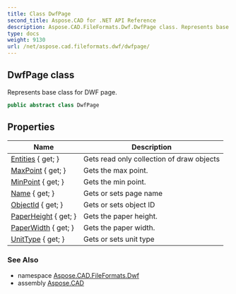 ```yaml
---
title: Class DwfPage
second_title: Aspose.CAD for .NET API Reference
description: Aspose.CAD.FileFormats.Dwf.DwfPage class. Represents base class for DWF page
type: docs
weight: 9130
url: /net/aspose.cad.fileformats.dwf/dwfpage/
---
```

## DwfPage class

Represents base class for DWF page.

```csharp
public abstract class DwfPage
```

## Properties

| Name | Description |
| --- | --- |
| [Entities](../../aspose.cad.fileformats.dwf/dwfpage/entities/) { get; } | Gets read only collection of draw objects |
| [MaxPoint](../../aspose.cad.fileformats.dwf/dwfpage/maxpoint/) { get; } | Gets the max point. |
| [MinPoint](../../aspose.cad.fileformats.dwf/dwfpage/minpoint/) { get; } | Gets the min point. |
| [Name](../../aspose.cad.fileformats.dwf/dwfpage/name/) { get; } | Gets or sets page name |
| [ObjectId](../../aspose.cad.fileformats.dwf/dwfpage/objectid/) { get; } | Gets or sets object ID |
| [PaperHeight](../../aspose.cad.fileformats.dwf/dwfpage/paperheight/) { get; } | Gets the paper height. |
| [PaperWidth](../../aspose.cad.fileformats.dwf/dwfpage/paperwidth/) { get; } | Gets the paper width. |
| [UnitType](../../aspose.cad.fileformats.dwf/dwfpage/unittype/) { get; } | Gets or sets unit type |

### See Also

* namespace [Aspose.CAD.FileFormats.Dwf](../../aspose.cad.fileformats.dwf/)
* assembly [Aspose.CAD](../../)



